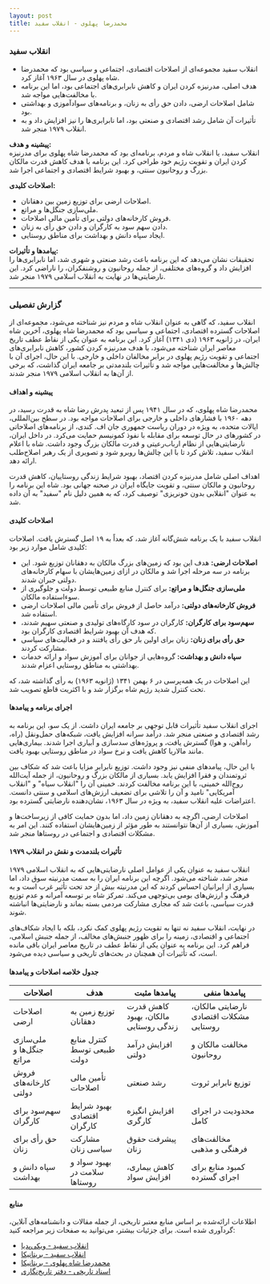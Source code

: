 ```yaml
---
layout: post
title: محمدرضا پهلوی - انقلاب سفید
---
```


### انقلاب سفید

- انقلاب سفید مجموعه‌ای از اصلاحات اقتصادی، اجتماعی و سیاسی بود که محمدرضا شاه پهلوی در سال ۱۹۶۳ آغاز کرد.  
- هدف اصلی، مدرنیزه کردن ایران و کاهش نابرابری‌های اجتماعی بود، اما این برنامه با مخالفت‌هایی مواجه شد.  
- شامل اصلاحات ارضی، دادن حق رأی به زنان، و برنامه‌های سوادآموزی و بهداشتی بود.  
- تأثیرات آن شامل رشد اقتصادی و صنعتی بود، اما نابرابری‌ها را نیز افزایش داد و به انقلاب ۱۹۷۹ منجر شد.  

**پیشینه و هدف:**  
انقلاب سفید، یا انقلاب شاه و مردم، برنامه‌ای بود که محمدرضا شاه پهلوی برای مدرنیزه کردن ایران و تقویت رژیم خود طراحی کرد. این برنامه با هدف کاهش قدرت مالکان بزرگ و روحانیون سنتی، و بهبود شرایط اقتصادی و اجتماعی اجرا شد.  

**اصلاحات کلیدی:**  
- اصلاحات ارضی برای توزیع زمین بین دهقانان.  
- ملی‌سازی جنگل‌ها و مراتع.  
- فروش کارخانه‌های دولتی برای تأمین مالی اصلاحات.  
- دادن سهم سود به کارگران و دادن حق رأی به زنان.  
- ایجاد سپاه دانش و بهداشت برای مناطق روستایی.  

**پیامدها و تأثیرات:**  
تحقیقات نشان می‌دهد که این برنامه باعث رشد صنعتی و شهری شد، اما نابرابری‌ها را افزایش داد و گروه‌های مختلفی، از جمله روحانیون و روشنفکران، را ناراضی کرد. این نارضایتی‌ها در نهایت به انقلاب اسلامی ۱۹۷۹ منجر شد.  

---

### گزارش تفصیلی

انقلاب سفید، که گاهی به عنوان انقلاب شاه و مردم نیز شناخته می‌شود، مجموعه‌ای از اصلاحات گسترده اقتصادی، اجتماعی و سیاسی بود که محمدرضا شاه پهلوی، آخرین شاه ایران، در ژانویه ۱۹۶۳ (دی ۱۳۴۱) آغاز کرد. این برنامه به عنوان یکی از نقاط عطف تاریخ معاصر ایران شناخته می‌شود، با هدف مدرنیزه کردن کشور، کاهش نابرابری‌های اجتماعی و تقویت رژیم پهلوی در برابر مخالفان داخلی و خارجی. با این حال، اجرای آن با چالش‌ها و مخالفت‌هایی مواجه شد و تأثیرات بلندمدتی بر جامعه ایران گذاشت، که برخی از آن‌ها به انقلاب اسلامی ۱۹۷۹ منجر شدند.

#### پیشینه و اهداف
محمدرضا شاه پهلوی، که در سال ۱۹۴۱ پس از تبعید پدرش رضا شاه به قدرت رسید، در دهه ۱۹۶۰ با فشارهای داخلی و خارجی برای اصلاحات مواجه بود. در سطح بین‌المللی، ایالات متحده، به ویژه در دوران ریاست جمهوری جان اف. کندی، از برنامه‌های اصلاحاتی در کشورهای در حال توسعه برای مقابله با نفوذ کمونیسم حمایت می‌کرد. در داخل ایران، نارضایتی‌هایی از نظام ارباب‌رعیتی و قدرت مالکان بزرگ وجود داشت. شاه با اعلام انقلاب سفید، تلاش کرد تا با این چالش‌ها روبرو شود و تصویری از یک رهبر اصلاح‌طلب ارائه دهد.

اهداف اصلی شامل مدرنیزه کردن اقتصاد، بهبود شرایط زندگی روستاییان، کاهش قدرت روحانیون و مالکان سنتی، و تقویت جایگاه ایران در صحنه جهانی بود. شاه این برنامه را به عنوان "انقلابی بدون خونریزی" توصیف کرد، که به همین دلیل نام "سفید" به آن داده شد.

#### اصلاحات کلیدی
انقلاب سفید با یک برنامه شش‌گانه آغاز شد، که بعداً به ۱۹ اصل گسترش یافت. اصلاحات کلیدی شامل موارد زیر بود:

- **اصلاحات ارضی:** هدف این بود که زمین‌های بزرگ مالکان به دهقانان توزیع شود. این برنامه در سه مرحله اجرا شد و مالکان در ازای زمین‌هایشان با سهام کارخانه‌های دولتی جبران شدند.  
- **ملی‌سازی جنگل‌ها و مراتع:** برای کنترل منابع طبیعی توسط دولت و جلوگیری از سوءاستفاده مالکان.  
- **فروش کارخانه‌های دولتی:** درآمد حاصل از فروش برای تأمین مالی اصلاحات ارضی استفاده شد.  
- **سهم‌سود برای کارگران:** کارگران در سود کارگاه‌های تولیدی و صنعتی سهیم شدند، که هدف آن بهبود شرایط اقتصادی کارگران بود.  
- **حق رأی برای زنان:** زنان برای اولین بار حق رأی یافتند و در فعالیت‌های سیاسی مشارکت کردند.  
- **سپاه دانش و بهداشت:** گروه‌هایی از جوانان برای آموزش سواد و ارائه خدمات بهداشتی به مناطق روستایی اعزام شدند.

این اصلاحات در یک همه‌پرسی در ۶ بهمن ۱۳۴۱ (ژانویه ۱۹۶۳) به رأی گذاشته شد، که تحت کنترل شدید رژیم شاه برگزار شد و با اکثریت قاطع تصویب شد.

#### اجرای برنامه و پیامدها
اجرای انقلاب سفید تأثیرات قابل توجهی بر جامعه ایران داشت. از یک سو، این برنامه به رشد اقتصادی و صنعتی منجر شد. درآمد سرانه افزایش یافت، شبکه‌های حمل‌ونقل (راه، راه‌آهن، و هوا) گسترش یافت، و پروژه‌های سدسازی و آبیاری اجرا شدند. بیماری‌هایی مانند مالاریا کاهش یافت و نرخ سواد در مناطق روستایی بهبود یافت.

با این حال، پیامدهای منفی نیز وجود داشت. توزیع نابرابر مزایا باعث شد که شکاف بین ثروتمندان و فقرا افزایش یابد. بسیاری از مالکان بزرگ و روحانیون، از جمله آیت‌الله روح‌الله خمینی، با این برنامه مخالفت کردند. خمینی آن را "انقلاب سیاه" و "انقلاب آمریکایی" نامید و آن را تلاشی برای تضعیف ارزش‌های اسلامی و سنتی دانست. اعتراضات علیه انقلاب سفید، به ویژه در سال ۱۹۶۳، نشان‌دهنده نارضایتی گسترده بود.

اصلاحات ارضی، اگرچه به دهقانان زمین داد، اما بدون حمایت کافی از زیرساخت‌ها و آموزش، بسیاری از آن‌ها نتوانستند به طور مؤثر از زمین‌هایشان استفاده کنند. این امر به مشکلات اقتصادی و اجتماعی در روستاها منجر شد.

#### تأثیرات بلندمدت و نقش در انقلاب ۱۹۷۹
انقلاب سفید به عنوان یکی از عوامل اصلی نارضایتی‌هایی که به انقلاب اسلامی ۱۹۷۹ منجر شد، شناخته می‌شود. اگرچه این برنامه ایران را به سمت مدرنیته سوق داد، اما بسیاری از ایرانیان احساس کردند که این مدرنیته بیش از حد تحت تأثیر غرب است و به فرهنگ و ارزش‌های بومی بی‌توجهی می‌کند. تمرکز شاه بر توسعه آمرانه و عدم توزیع قدرت سیاسی، باعث شد که مجاری مشارکت مردمی بسته بماند و نارضایتی‌ها انباشته شوند.

در نهایت، انقلاب سفید نه تنها به تقویت رژیم پهلوی کمک نکرد، بلکه با ایجاد شکاف‌های اجتماعی و اقتصادی، زمینه را برای ظهور جنبش‌های مخالف، از جمله جنبش اسلامی، فراهم کرد. این برنامه به عنوان یکی از نقاط عطف در تاریخ معاصر ایران باقی مانده است، که تأثیرات آن همچنان در بحث‌های تاریخی و سیاسی دیده می‌شود.

#### جدول خلاصه اصلاحات و پیامدها

| **اصلاحات**                     | **هدف**                              | **پیامدها مثبت**                     | **پیامدها منفی**                     |
|-----------------------------------|---------------------------------------|---------------------------------------|---------------------------------------|
| اصلاحات ارضی                     | توزیع زمین به دهقانان                | کاهش قدرت مالکان، بهبود زندگی روستایی | نارضایتی مالکان، مشکلات اقتصادی روستایی |
| ملی‌سازی جنگل‌ها و مراتع        | کنترل منابع طبیعی توسط دولت          | افزایش درآمد دولتی                   | مخالفت مالکان و روحانیون             |
| فروش کارخانه‌های دولتی          | تأمین مالی اصلاحات                   | رشد صنعتی                            | توزیع نابرابر ثروت                   |
| سهم‌سود برای کارگران            | بهبود شرایط اقتصادی کارگران          | افزایش انگیزه کارگری                 | محدودیت در اجرای کامل                |
| حق رأی برای زنان                | مشارکت سیاسی زنان                    | پیشرفت حقوق زنان                     | مخالفت‌های فرهنگی و مذهبی            |
| سپاه دانش و بهداشت               | بهبود سواد و سلامت در روستاها        | کاهش بیماری، افزایش سواد             | کمبود منابع برای اجرای گسترده        |

#### منابع
اطلاعات ارائه‌شده بر اساس منابع معتبر تاریخی، از جمله مقالات و دانشنامه‌های آنلاین، گردآوری شده است. برای جزئیات بیشتر، می‌توانید به صفحات زیر مراجعه کنید:  
- [انقلاب سفید - ویکی‌پدیا](https://fa.wikipedia.org/wiki/%D8%A7%D9%86%D9%82%D9%84%D8%A7%D8%A8_%D8%B3%D9%81%DB%8C%D8%AF)  
- [انقلاب سفید - بریتانیکا](https://www.britannica.com/topic/White-Revolution)  
- [محمدرضا شاه پهلوی - بریتانیکا](https://www.britannica.com/biography/Mohammad-Reza-Shah-Pahlavi)  
- [اسناد تاریخی - دفتر تاریخ‌نگاری](https://history.state.gov/historicaldocuments/frus1964-68v22/summary)

